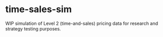 # time-sales-sim
WIP simulation of Level 2 (time-and-sales) pricing data for research and strategy testing purposes.
